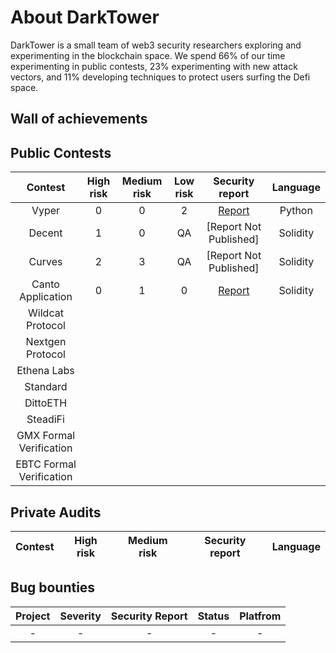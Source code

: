 # About DarkTower
DarkTower is a small team of web3 security researchers exploring and experimenting in the blockchain space. We spend 66% of our time experimenting in public contests, 23% experimenting with new attack vectors, and 11% developing techniques to protect users surfing the Defi space.

## Wall of achievements

## Public Contests
| Contest | High risk | Medium risk | Low risk | Security report | Language |
|:--:|:--:|:--:|:--:|:--:|:--:|
| Vyper |  0 | 0 | 2 | [Report](https://www.codehawks.com/report/cll5rujmw0001js08menkj7hc) | Python |
| Decent | 1 | 0 | QA | [Report Not Published]| Solidity |
| Curves | 2 | 3 | QA | [Report Not Published] | Solidity |
| Canto Application | 0 | 1 | 0 | [Report](https://code4rena.com/reports/2023-11-canto)| Solidity |
| Wildcat Protocol ||||||
| Nextgen Protocol ||||||
| Ethena Labs ||||||
| Standard ||||||
| DittoETH ||||||
| SteadiFi ||||||
| GMX Formal Verification ||||||
| EBTC Formal Verification ||||||

## Private Audits
| Contest | High risk | Medium risk | Security report  | Language |
|:--:|:--:|:--:|:--:|:--:|


## Bug bounties
| Project | Severity | Security Report | Status | Platfrom
|:--:|:--:|:--:|:--:|:--:|
| - | - | - | - | - |
